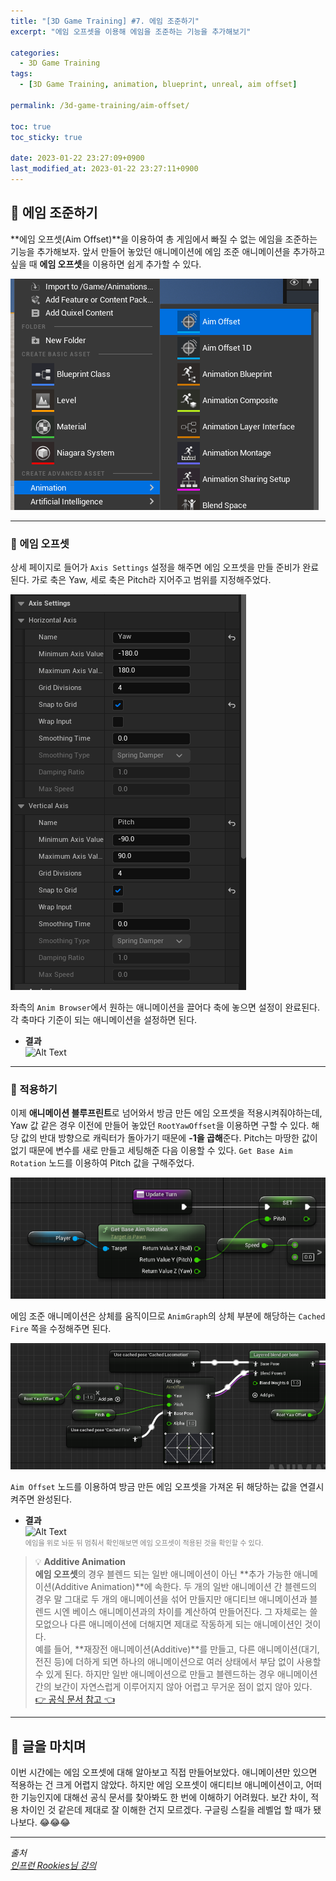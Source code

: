 ```yaml
---
title: "[3D Game Training] #7. 에임 조준하기"
excerpt: "에임 오프셋을 이용해 에임을 조준하는 기능을 추가해보기"

categories:
  - 3D Game Training
tags:
  - [3D Game Training, animation, blueprint, unreal, aim offset]

permalink: /3d-game-training/aim-offset/

toc: true
toc_sticky: true

date: 2023-01-22 23:27:09+0900
last_modified_at: 2023-01-22 23:27:11+0900
---
```


## 👻 에임 조준하기
**에임 오프셋(Aim Offset)**을 이용하여 총 게임에서 빠질 수 없는 에임을 조준하는 기능을 추가해보자. 앞서 만들어 놓았던 애니메이션에 에임 조준 애니메이션을 추가하고 싶을 때 **에임 오프셋**을 이용하면 쉽게 추가할 수 있다.

![Alt Text](/assets/images/posts_img/projects/3d-game-training/aim-offset/create-aim-offset.PNG)   

***

### 🌱 에임 오프셋
상세 페이지로 들어가 ``` Axis Settings ``` 설정을 해주면 에임 오프셋을 만들 준비가 완료된다. 가로 축은 Yaw, 세로 축은 Pitch라 지어주고 범위를 지정해주었다.

![Alt Text](/assets/images/posts_img/projects/3d-game-training/aim-offset/axis-settings.PNG)   

좌측의 ``` Anim Browser ```에서 원하는 애니메이션을 끌어다 축에 놓으면 설정이 완료된다. 각 축마다 기준이 되는 애니메이션을 설정하면 된다.

- **결과**   
![Alt Text](/assets/images/posts_img/projects/3d-game-training/aim-offset/aim-offset-result.gif)   

***

### 🌱 적용하기
이제 **애니메이션 블루프린트**로 넘어와서 방금 만든 에임 오프셋을 적용시켜줘야하는데, Yaw 값 같은 경우 이전에 만들어 놓았던 ``` RootYawOffset ```을 이용하면 구할 수 있다. 해당 값의 반대 방향으로 캐릭터가 돌아가기 때문에 **-1을 곱해**준다. Pitch는 마땅한 값이 없기 때문에 변수를 새로 만들고 세팅해준 다음 이용할 수 있다. ``` Get Base Aim Rotation ``` 노드를 이용하여 Pitch 값을 구해주었다.

![Alt Text](/assets/images/posts_img/projects/3d-game-training/aim-offset/set-pitch.PNG)   

에임 조준 애니메이션은 상체를 움직이므로 ``` AnimGraph ```의 상체 부분에 해당하는 ``` Cached Fire ``` 쪽을 수정해주면 된다.

![Alt Text](/assets/images/posts_img/projects/3d-game-training/aim-offset/anim-graph.PNG)   

``` Aim Offset ``` 노드를 이용하여 방금 만든 에임 오프셋을 가져온 뒤 해당하는 값을 연결시켜주면 완성된다.

- **결과**   
![Alt Text](/assets/images/posts_img/projects/3d-game-training/aim-offset/aim-offset-result2.gif)   
<span style="font-size: 0.7rem; color: gray;">에임을 위로 놔둔 뒤 멈춰서 확인해보면 에임 오프셋이 적용된 것을 확인할 수 있다.</span>

> 💡 **Additive Animation**   
**에임 오프셋**의 경우 블렌드 되는 일반 애니메이션이 아닌 **추가 가능한 애니메이션(Additive Animation)**에 속한다. 두 개의 일반 애니메이션 간 블렌드의 경우 말 그대로 두 개의 애니메이션을 섞어 만들지만 애디티브 애니메이션과 블렌드 시엔 베이스 애니메이션과의 차이를 계산하여 만들어진다. 그 자체로는 쓸모없으나 다른 애니메이션에 더해지면 제대로 작동하게 되는 애니메이션인 것이다.   
예를 들어, **재장전 애니메이션(Additive)**를 만들고, 다른 애니메이션(대기, 전진 등)에 더하게 되면 하나의 애니메이션으로 여러 상태에서 부담 없이 사용할 수 있게 된다. 하지만 일반 애니메이션으로 만들고 블렌드하는 경우 애니메이션 간의 보간이 자연스럽게 이루어지지 않아 어렵고 무거운 점이 없지 않아 있다.   
[👉 공식 문서 참고 👈](https://docs.unrealengine.com/5.0/en-US/aim-offset-in-unreal-engine/)

***

## 👻 글을 마치며
이번 시간에는 에임 오프셋에 대해 알아보고 직접 만들어보았다. 애니메이션만 있으면 적용하는 건 크게 어렵지 않았다. 하지만 에임 오프셋이 애디티브 애니메이션이고, 어떠한 기능인지에 대해선 공식 문서를 찾아봐도 한 번에 이해하기 어려웠다. 보간 차이, 적용 차이인 것 같은데 제대로 잘 이해한 건지 모르겠다. 구글링 스킬을 레벨업 할 때가 됐나보다. 😂😂😂

***

_출처_   
_[인프런 Rookies님 강의](https://inf.run/AXLS)_